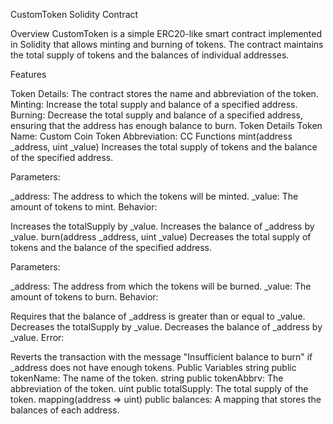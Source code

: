 CustomToken Solidity Contract

Overview
CustomToken is a simple ERC20-like smart contract implemented in Solidity that allows minting and burning of tokens. The contract maintains the total supply of tokens and the balances of individual addresses.

Features

Token Details: The contract stores the name and abbreviation of the token.
Minting: Increase the total supply and balance of a specified address.
Burning: Decrease the total supply and balance of a specified address, ensuring that the address has enough balance to burn.
Token Details
Token Name: Custom Coin
Token Abbreviation: CC
Functions
mint(address _address, uint _value)
Increases the total supply of tokens and the balance of the specified address.

Parameters:

_address: The address to which the tokens will be minted.
_value: The amount of tokens to mint.
Behavior:

Increases the totalSupply by _value.
Increases the balance of _address by _value.
burn(address _address, uint _value)
Decreases the total supply of tokens and the balance of the specified address.

Parameters:

_address: The address from which the tokens will be burned.
_value: The amount of tokens to burn.
Behavior:

Requires that the balance of _address is greater than or equal to _value.
Decreases the totalSupply by _value.
Decreases the balance of _address by _value.
Error:

Reverts the transaction with the message "Insufficient balance to burn" if _address does not have enough tokens.
Public Variables
string public tokenName: The name of the token.
string public tokenAbbrv: The abbreviation of the token.
uint public totalSupply: The total supply of the token.
mapping(address => uint) public balances: A mapping that stores the balances of each address.
